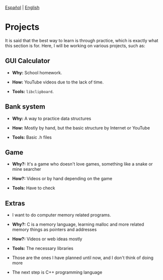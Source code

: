 [Español](Project-es.md) | [English](Project.md)
# Projects

It is said that the best way to learn is through practice, which is exactly what 
this section is for. Here, I will be working on various projects, such as:

## GUI Calculator

- **Why:** School homework.

- **How:** YouTube videos due to the lack of time.

- **Tools:** ```libclipboard```.

## Bank system 

- **Why:** A way to practice data structures

- **How:** Mostly by hand, but the basic structure by Internet or YouTube

- **Tools:** Basic .h files

## Game

- **Why?:** It's a game who doesn't love games, something like a snake or mine searcher

- **How?:** Videos or by hand depending on the game

- **Tools:** Have to check

## Extras

- I want to do computer memory related programs.

- **Why?:** C is a memory language, learning malloc and more related memory things as pointers and addresses

- **How?:** Videos or web ideas mostly

- **Tools:** The necessary libraries

- Those are the ones I have planned until now, and I don't think of doing more

- The next step is C++ programming language 
